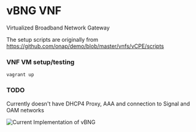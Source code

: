 # vBNG VNF

Virtualized Broadband Network Gateway

The setup scripts are originally from https://github.com/onap/demo/blob/master/vnfs/vCPE/scripts

### VNF VM setup/testing

`vagrant up`

### TODO

Currently doesn't have DHCP4 Proxy, AAA and connection to Signal and OAM networks

![Current Implementation of vBNG](https://github.com/cncf/cnfs/blob/master/comparison/box-by-box-kvm-docker/vBNG/vBNG.png)
